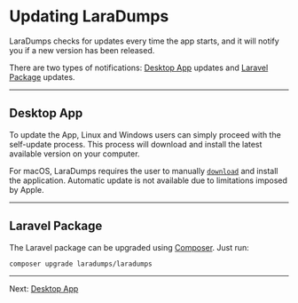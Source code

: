 # Updating LaraDumps

 LaraDumps checks for updates every time the app starts, and it will notify you if a new version has been released.

There are two types of notifications: [Desktop App](laravel/get-started/installation?id=desktop-app) updates and [Laravel Package](laravel/get-started/installation?id=laravel-package) updates.

---

## Desktop App

To update the App, Linux and Windows users can simply proceed with the self-update process. This process will download and install the latest available version on your computer.

<!--LaraDumpsVersion-->
For macOS, LaraDumps requires the user to manually [`download`](https://github.com/laradumps/app/releases/download/v1.6.0/LaraDumps-1.6.0.dmg) and install the application. Automatic update is not available due to limitations imposed by Apple.
<!--EndOfLaraDumpsVersion-->

---

## Laravel Package

The Laravel package can be upgraded using [Composer](https://getcomposer.org). Just run:

```shell
composer upgrade laradumps/laradumps
```

---

Next: [Desktop App](laravel/get-started/desktop-app.md "Desktop App")

